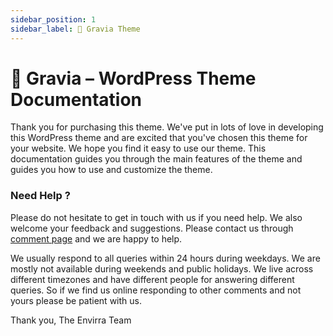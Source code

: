 ```yaml
---
sidebar_position: 1
sidebar_label: 🎢 Gravia Theme
---
```

# 🎢 Gravia – WordPress Theme Documentation

Thank you for purchasing this theme. We've put in lots of love in developing this WordPress theme and are excited that you've chosen this theme for your website. We hope you find it easy to use our theme. This documentation guides you through the main features of the theme and guides you how to use and customize the theme.

### Need Help ?
Please do not hesitate to get in touch with us if you need help. We also welcome your feedback and suggestions. Please contact us through [comment page](https://themeforest.com/user/envirra/) and we are happy to help.

We usually respond to all queries within 24 hours during weekdays. We are mostly not available during weekends and public holidays. We live across different timezones and have different people for answering different queries. So if we find us online responding to other comments and not yours please be patient with us.

Thank you,
The Envirra Team